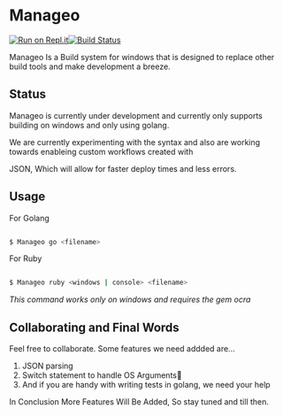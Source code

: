 # Manageo
       
[![Run on Repl.it](https://repl.it/badge/github/circutrider21/Manageo)](https://repl.it/github/circutrider21/Manageo)[![Build Status](https://travis-ci.com/circutrider21/Manageo.svg?branch=master)](https://travis-ci.com/circutrider21/Manageo)

Manageo Is a Build system for windows that is designed to replace other build tools and make development a breeze.

## Status

Manageo is currently under development and currently only supports building on windows and only using golang.

We are currently experimenting with the syntax and also are working towards enableing custom workflows created with 

JSON, Which will allow for faster deploy times and less errors.

## Usage

For Golang

```bash

$ Manageo go <filename>

```

For Ruby

```bash

$ Manageo ruby <windows | console> <filename>

```
_This command works only on windows and requires the gem ocra_

## Collaborating and Final Words

Feel free to collaborate. Some features we need addded are...

1.  JSON parsing
1.  Switch statement to handle OS Arguments🎉
1.  And if you are handy with writing tests in golang, we need your help

In Conclusion More Features Will Be Added, So stay tuned and till then.
